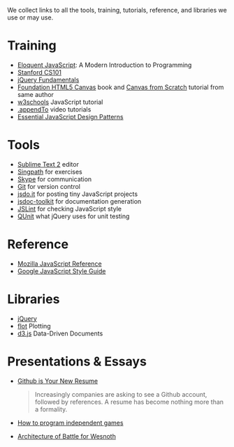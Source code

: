 We collect links to all the tools, training, tutorials, reference, and libraries we use or may use.

# Training

* [Eloquent JavaScript](http://eloquentjavascript.net/): A Modern Introduction to Programming
* [Stanford CS101](http://www.stanford.edu/class/cs101/)
* [jQuery Fundamentals](http://jqfundamentals.com/book/)
* [Foundation HTML5 Canvas](http://rawkes.com/foundationcanvas) book and [Canvas from Scratch](http://net.tutsplus.com/sessions/canvas-from-scratch/) tutorial from same author
* [w3schools](http://www.w3schools.com/js/default.asp) JavaScript tutorial
* [.appendTo](http://learn.appendto.com/lessons) video tutorials
* [Essential JavaScript Design Patterns](http://addyosmani.com/resources/essentialjsdesignpatterns/book/#designpatternsjavascript)

# Tools

* [Sublime Text 2](http://www.sublimetext.com/2) editor
* [Singpath](http://www.singpath.com/) for exercises
* [Skype](http://www.skype.com/intl/en/welcomeback/) for communication
* [Git](http://git-scm.com/) for version control
* [jsdo.it](http://jsdo.it/) for posting tiny JavaScript projects
* [jsdoc-toolkit](http://code.google.com/p/jsdoc-toolkit/) for documentation generation
* [JSLint](http://www.jslint.com/) for checking JavaScript style
* [QUnit](http://docs.jquery.com/QUnit) what jQuery uses for unit testing

# Reference

* [Mozilla JavaScript Reference](https://developer.mozilla.org/en/JavaScript/Reference)
* [Google JavaScript Style Guide](http://google-styleguide.googlecode.com/svn/trunk/javascriptguide.xml)

# Libraries

* [jQuery](http://jquery.com/)
* [flot](http://code.google.com/p/flot/) Plotting
* [d3.js](http://mbostock.github.com/d3/) Data-Driven Documents

# Presentations & Essays

* [Github is Your New Resume](http://code.dblock.org/ShowPost.aspx?id=232) 
	> Increasingly companies are asking to see a Github account, followed by references. A resume has become nothing more than a formality.

* [How to program independent games](http://the-witness.net/news/2011/06/how-to-program-independent-games/)
* [Architecture of Battle for Wesnoth](http://www.aosabook.org/en/wesnoth.html)